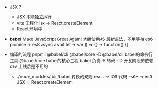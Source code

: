- JSX ?
    - JSX 不能独立运行
    - vite 工程化
        jsx -> React.createElement 
    - React 环境中

- **babel** 
    Make JavaScript Great Again!
    大胆使用JS 最新语法，不用等待
    es6 promise -> es8 async await 
    let -> var
    () => {} -> function() {}

- 编译的流程
    pnpm i @babel/cli @babel/core -D
       @babel/cli babel的命令行工具
       @babel/core babel的核心工程
       babel 负责JS 转码
       - D 开发阶段的依赖 dev
       上线后是不用的 
    - ./node_modules/.bin/babel
        转换的规则 
        react -> IOS 代码 
        es6+ -> es5 
        JSX -> React.createElement